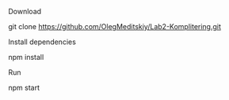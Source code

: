 Download

git clone https://github.com/OlegMeditskiy/Lab2-Komplitering.git

Install dependencies

npm install

Run 

npm start
